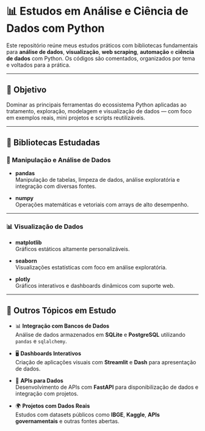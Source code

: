 # 📊 Estudos em Análise e Ciência de Dados com Python

Este repositório reúne meus estudos práticos com bibliotecas fundamentais para **análise de dados**, **visualização**, **web scraping**, **automação** e **ciência de dados** com Python. Os códigos são comentados, organizados por tema e voltados para a prática.

---

## 🎯 Objetivo

Dominar as principais ferramentas do ecossistema Python aplicadas ao tratamento, exploração, modelagem e visualização de dados — com foco em exemplos reais, mini projetos e scripts reutilizáveis.

---

## 🧰 Bibliotecas Estudadas

### 🧮 Manipulação e Análise de Dados

- **pandas**  
  Manipulação de tabelas, limpeza de dados, análise exploratória e integração com diversas fontes.

- **numpy**  
  Operações matemáticas e vetoriais com arrays de alto desempenho.

---

### 📊 Visualização de Dados

- **matplotlib**  
  Gráficos estáticos altamente personalizáveis.

- **seaborn**  
  Visualizações estatísticas com foco em análise exploratória.

- **plotly**  
  Gráficos interativos e dashboards dinâmicos com suporte web.

---

## 🚀 Outros Tópicos em Estudo

- 📊 **Integração com Bancos de Dados**  
  Análise de dados armazenados em **SQLite** e **PostgreSQL** utilizando `pandas` e `sqlalchemy`.

- 🖥️ **Dashboards Interativos**  
  Criação de aplicações visuais com **Streamlit** e **Dash** para apresentação de dados.

- 🔌 **APIs para Dados**  
  Desenvolvimento de APIs com **FastAPI** para disponibilização de dados e integração com projetos.

- 🌍 **Projetos com Dados Reais**  
  Estudos com datasets públicos como **IBGE**, **Kaggle**, **APIs governamentais** e outras fontes abertas.
